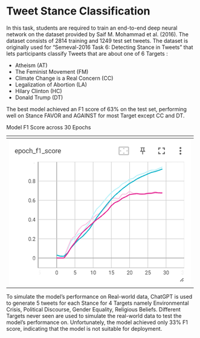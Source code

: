 # Tweet Stance Classification
In this task, students are required to train an end-to-end deep neural network on the dataset provided by Saif M. Mohammad et al. (2016). The dataset consists of 2814 training and 1249 test set tweets. The dataset is originally used for “Semeval-2016 Task 6: Detecting Stance in Tweets” that lets participants classify Tweets that are about one of 6 Targets : 
- Atheism (AT)
- The Feminist Movement (FM)
- Climate Change is a Real Concern (CC)
- Legalization of Abortion (LA)
- Hilary Clinton (HC)
- Donald Trump (DT)

The best model achieved an F1 score of 63% on the test set, performing well on Stance FAVOR and AGAINST for most Target except CC and DT.

<table align="center">
<tr align="center">
    <td>
        <thead>
        Model F1 Score across 30 Epochs
    </thead>
    </td>
    
</tr>
    
<tr align="center">
    <td><img src="model_training/best_model.png"></td>
</tr>
</table>

To simulate the model’s performance on Real-world data, ChatGPT is used to generate 5 tweets for each Stance for 4 Targets namely Environmental Crisis, Political Discourse, Gender Equality, Religious Beliefs. Different Targets never seen are used to simulate the real-world data to test the model’s performance on. Unfortunately, the model achieved only 33% F1 score, indicating that the model is not suitable for deployment.



